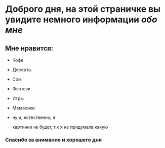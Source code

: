 # Доброго дня, на этой страничке вы увидите немного информации ___обо мне___

## **Мне нравится**:
- Кофе
- Десерты
- Сон
- Фэнтези
- Игры
- Мемасики
- ну и, естественно, я
  
  картинки не будет, т.к я не придумала какую
### __Спасибо за внимание и хорошего дня__
